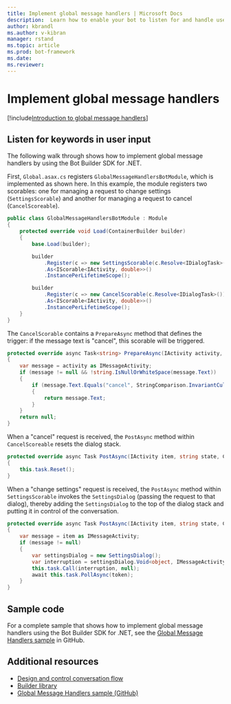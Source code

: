 ```yaml
---
title: Implement global message handlers | Microsoft Docs
description:  Learn how to enable your bot to listen for and handle user input containing certain keywords using the Bot Builder SDK for .NET.
author: kbrandl
ms.author: v-kibran
manager: rstand
ms.topic: article
ms.prod: bot-framework
ms.date: 
ms.reviewer:
---
```


# Implement global message handlers

[!include[Introduction to global message handlers](~/includes/snippet-global-handlers-intro.md)]

## Listen for keywords in user input

The following walk through shows how to implement global message handlers by using the Bot Builder SDK for .NET.

First, `Global.asax.cs` registers `GlobalMessageHandlersBotModule`, which is implemented as shown here. 
In this example, the module registers two scorables: one for managing a request to change settings (`SettingsScorable`) 
and another for managing a request to cancel (`CancelScoreable`).

```cs
public class GlobalMessageHandlersBotModule : Module
{
    protected override void Load(ContainerBuilder builder)
    {
        base.Load(builder);

        builder
            .Register(c => new SettingsScorable(c.Resolve<IDialogTask>()))
            .As<IScorable<IActivity, double>>()
            .InstancePerLifetimeScope();

        builder
            .Register(c => new CancelScorable(c.Resolve<IDialogTask>()))
            .As<IScorable<IActivity, double>>()
            .InstancePerLifetimeScope();
    }
}
```

The `CancelScorable` contains a `PrepareAsync` method that defines the trigger: 
if the message text is "cancel", this scorable will be triggered.

```cs
protected override async Task<string> PrepareAsync(IActivity activity, CancellationToken token)
{
    var message = activity as IMessageActivity;
    if (message != null && !string.IsNullOrWhiteSpace(message.Text))
    {
        if (message.Text.Equals("cancel", StringComparison.InvariantCultureIgnoreCase))
        {
            return message.Text;
        }
    }
    return null;
}
```

When a "cancel" request is received, the `PostAsync` method within `CancelScoreable` 
resets the dialog stack. 

```cs
protected override async Task PostAsync(IActivity item, string state, CancellationToken token)
{
    this.task.Reset();
}
```

When a "change settings" request is received, the `PostAsync` method within `SettingsScorable` 
invokes the `SettingsDialog` (passing the request to that dialog), thereby adding the `SettingsDialog` 
to the top of the dialog stack and putting it in control of the conversation.

```cs
protected override async Task PostAsync(IActivity item, string state, CancellationToken token)
{
    var message = item as IMessageActivity;
    if (message != null)
    {
        var settingsDialog = new SettingsDialog();
        var interruption = settingsDialog.Void<object, IMessageActivity>();
        this.task.Call(interruption, null);
        await this.task.PollAsync(token);
    }
}
```

## Sample code

For a complete sample that shows how to implement global message handlers using the Bot Builder SDK for .NET, see the <a href="https://github.com/Microsoft/BotBuilder-Samples/tree/master/CSharp/core-GlobalMessageHandlers" target="_blank">Global Message Handlers sample</a> in GitHub.

## Additional resources

- [Design and control conversation flow](~/bot-design-conversation-flow.md)
- [Builder library][builderLibrary]
- <a href="https://github.com/Microsoft/BotBuilder-Samples/tree/master/CSharp/core-GlobalMessageHandlers" target="_blank">Global Message Handlers sample (GitHub)</a>

[builderLibrary]: https://docs.botframework.com/en-us/csharp/builder/sdkreference/d3/ddb/namespace_microsoft_1_1_bot_1_1_builder.html
